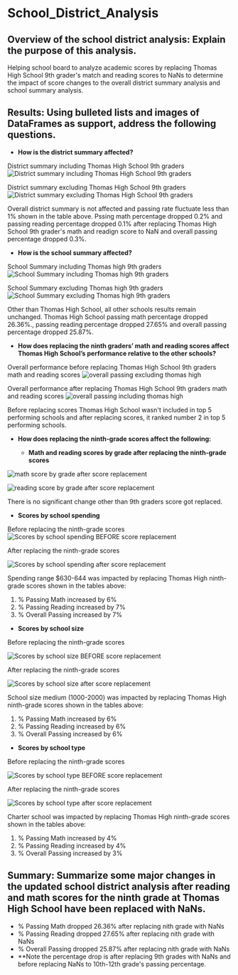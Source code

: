 # School_District_Analysis

## Overview of the school district analysis: Explain the purpose of this analysis.

Helping school board to analyze academic scores by replacing Thomas High School 9th grader's match and reading scores to NaNs to determine the impact of score changes to the overall district summary analysis and school summary analysis.

## Results: Using bulleted lists and images of DataFrames as support, address the following questions.

* **How is the district summary affected?**

District summary including Thomas High School 9th graders
![District summary including Thomas High School 9th graders](https://github.com/emmagao1/School_District_Analysis/blob/master/district%20summary%20including%20thomas%20high.PNG)

District summary excluding Thomas High School 9th graders
![District summary excluding Thomas High School 9th graders](https://github.com/emmagao1/School_District_Analysis/blob/master/district%20summary%20excluding%20thomas%20high.PNG)

Overall district summary is not affected and passing rate fluctuate less than 1% shown in the table above. Pssing math percentage dropped 0.2% and passing reading percentage dropped 0.1% after replacing Thomas High School 9th grader's math and readign score to NaN and overall passing percentage dropped 0.3%.

* **How is the school summary affected?**

School Summary including Thomas high 9th graders
![School Summary including Thomas high 9th graders](https://github.com/emmagao1/School_District_Analysis/blob/master/School%20Summary%20including%20Thomas%20high%209th%20graders.PNG)

School Summary excluding Thomas high 9th graders
![School Summary excluding Thomas high 9th graders](https://github.com/emmagao1/School_District_Analysis/blob/master/School%20Summary%20excluding%20Thomas%20high%209th%20graders.PNG)

Other than Thomas High School, all other schools results remain unchanged. Thomas High School passing math percentage dropped 26.36%., passing reading percentage dropped 27.65% and overall passing percentage dropped 25.87%. 

* **How does replacing the ninth graders’ math and reading scores affect Thomas High School’s performance relative to the other schools?**

Overall performance before replacing Thomas High School 9th graders math and reading scores
![overall passing excluding thomas high](https://github.com/emmagao1/School_District_Analysis/blob/master/overall%20passing%20excluding%20thomas%20high.PNG)


Overall performance after replacing Thomas High School 9th graders math and reading scores
![overall passing including thomas high](https://github.com/emmagao1/School_District_Analysis/blob/master/overall%20passing%20including%20thomas%20high%20after%20score%20replacement.PNG)

Before replacing scores Thomas High School wasn't included in top 5 performing schools and after replacing scores, it ranked number 2 in top 5 performing schools.

* **How does replacing the ninth-grade scores affect the following:**

  - **Math and reading scores by grade after replacing the ninth-grade scores**

![math score by grade after score replacement](https://github.com/emmagao1/School_District_Analysis/blob/master/Math%20score%20by%20grade%20after%20thomas%20score%20replacement.PNG)

![reading score by grade after score replacement](https://github.com/emmagao1/School_District_Analysis/blob/master/Reading%20score%20by%20grade%20after%20thomas%20score%20replacement.PNG)
 
There is no significant change other than 9th graders score got replaced.

 - **Scores by school spending**

Before replacing the ninth-grade scores
![Scores by school spending BEFORE score replacement](https://github.com/emmagao1/School_District_Analysis/blob/master/school%20spending%20scores%20BEFORE%20thomas%20high%20replacement.PNG)

After replacing the ninth-grade scores
 
![Scores by school spending after score replacement](https://github.com/emmagao1/School_District_Analysis/blob/master/school%20spending%20scores%20after%20thomas%20high%20replacement.PNG)

Spending range $630-644 was impacted by replacing Thomas High ninth-grade scores shown in the tables above:

  1. % Passing Math increased by 6%
  2. % Passing Reading increased by 7%
  3. % Overall Passing increased by 7%

 - **Scores by school size** 
 
Before replacing the ninth-grade scores
 
![Scores by school size BEFORE score replacement](https://github.com/emmagao1/School_District_Analysis/blob/master/school%20size%20scores%20BEFORE%20thomas%20high%20replacement.PNG)

After replacing the ninth-grade scores

![Scores by school size after score replacement](https://github.com/emmagao1/School_District_Analysis/blob/master/school%20size%20scores%20after%20thomas%20high%20replacement.PNG)
 
School size medium (1000-2000) was impacted by replacing Thomas High ninth-grade scores shown in the tables above:

 1. % Passing Math increased by 6%
 2. % Passing Reading increased by 6%
 3. % Overall Passing increased by 6%
 
  - **Scores by school type** 
  
Before replacing the ninth-grade scores
  
![Scores by school type BEFORE score replacement](https://github.com/emmagao1/School_District_Analysis/blob/master/school%20type%20scores%20BEFORE%20thomas%20high%20replacement.PNG)

After replacing the ninth-grade scores

![Scores by school type after score replacement](https://github.com/emmagao1/School_District_Analysis/blob/master/school%20type%20scores%20after%20thomas%20high%20replacement.PNG)

Charter school was impacted by replacing Thomas High ninth-grade scores shown in the tables above:

  1. % Passing Math increased by 4%
  2. % Passing Reading increased by 4%
  3. % Overall Passing increased by 3%

## Summary: Summarize some major changes in the updated school district analysis after reading and math scores for the ninth grade at Thomas High School have been replaced with NaNs.

  - % Passing Math dropped 26.36% after replacing nith grade with NaNs 
  - % Passing Reading dropped 27.65% after replacing nith grade with NaNs 
  - % Overall Passing dropped 25.87% after replacing nith grade with NaNs 
  - **Note the percentage drop is after replacing 9th grades with NaNs and before replacing NaNs to 10th-12th grade's passing percentage.
